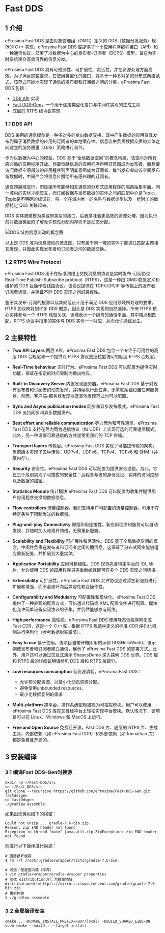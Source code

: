# Fast DDS

## 1 介绍

eProsima Fast DDS 是由对象管理组（OMG）定义的 DDS（数据分发服务）规范的 C++ 实现。eProsima Fast DDS 库提供了一个应用程序编程接口（API）和一种通信协议，部署了以数据为中心的发布者-订阅者（DCPS）模型，旨在为实时系统建立高效可靠的信息分发。

eProsima Fast DDS 具有可预测性、可扩展性、灵活性，并在资源处理方面高效。为了满足这些要求，它使用类型化的接口，并基于一种多对多的分布式网络范式，该范式巧妙地实现了通信的发布者和订阅者之间的分离。eProsima Fast DDS 包括：

- [DDS API](https://fast-dds.docs.eprosima.com/en/stable/fastdds/dds_layer/dds_layer.html#dds-layer) 实现
- [Fast DDS-Gen](https://fast-dds.docs.eprosima.com/en/stable/fastddsgen/introduction/introduction.html#fastddsgen-intro)，一个用于连接类型化接口与中间件实现的生成工具
- 底层的 [RTPS](https://fast-dds.docs.eprosima.com/en/stable/fastdds/rtps_layer/rtps_layer.html#rtps-layer) 线协议实现

### 1.1 DDS API

DDS 采用的通信模型是一种多对多的单向数据交换，其中产生数据的应用将其发布到属于消费数据的应用的订阅者的本地缓存中。信息流由负责数据交换的实体之间建立的服务质量（QoS）策略进行调节。

作为以数据为中心的模型，DDS 基于“全局数据空间”的概念构建，该空间对所有感兴趣的应用程序开放。想要贡献信息的应用程序声明其意图成为发布者，而想要访问数据空间部分的应用程序则声明其意图成为订阅者。每当发布者向该空间发布新数据时，中间件会将信息传播给所有感兴趣的订阅者。

通信跨越域进行，即连接所有能够相互通信的分布式应用程序的隔离抽象平面。同一域内的实体才能交互，而订阅数据与发布数据的实体之间的匹配中介是Topic。Topic是不明确的标识符，将一个在域内唯一的名称与数据类型以及一组附加的数据特定 QoS 关联起来。

DDS 实体被建模为类或带类型的接口。后者意味着更高效的资源处理，因为执行前对数据类型的了解允许预先分配内存而不是动态分配。

![DDS 域内信息流动的概念图](https://fast-dds.docs.eprosima.com/en/stable/_images/DDS_concept.svg)

以上是 DDS 域内信息流动的概念图。只有属于同一域的实体才能通过匹配主题相互发现，并因此实现发布者和订阅者之间的数据交换。

### 1.2 RTPS Wire Protocol

eProsima Fast DDS 用于在标准网络上交换消息的协议是实时发布-订阅协议 Real-Time Publish-Subscribe protocol（RTPS），这是一种由 OMG 联盟定义和维护的 DDS 互操作性线路协议。该协议提供在 TCP/UDP/IP 等传输上的发布者-订阅者通信，并保证不同 DDS 实现之间的兼容性。

鉴于其发布-订阅的根源以及其规范设计用于满足 DDS 应用领域所处理的要求，RTPS 协议映射到许多 DDS 概念，因此是 DDS 实现的自然选择。所有 RTPS 核心实体都与一个 RTPS 域相关联，该域表示一个隔离的通信平面，其中端点相匹配。RTPS 协议中指定的实体与 DDS 实体一一对应，从而允许通信发生。

## 2 主要特性

- **Two API Layers** 两层 API。eProsima Fast DDS 包含一个专注于可用性的高层 DDS 合规层和一个提供对 RTPS 协议更细粒度访问的低层 RTPS 合规层。

- **Real-Time behaviour** 实时行为。eProsima Fast DDS 可以配置为提供实时功能，保证在指定的时间限制内做出响应。

- **Built-in Discovery Server** 内置发现服务器。eProsima Fast DDS 基于对现有发布者和订阅者的动态发现，并持续执行此任务，无需联系或设置任何服务器。然而，客户端-服务器发现以及其他发现范式也可以配置。

- **Sync and Async publication modes** 同步和异步发布模式。eProsima Fast DDS 支持同步和异步数据发布。

- **Best effort and reliable communication** 尽力而为和可靠通信。eProsima Fast DDS 支持在尽力而为通信协议（如 UDP）上实现可选的可靠通信模式。此外，另一种设置可靠通信的方式是使用我们的 TCP 传输。

- **Transport layers** 传输层。eProsima Fast DDS 实现了可插拔传输的架构。当前版本实现了五种传输：UDPv4、UDPv6、TCPv4、TCPv6 和 SHM（共享内存）。

- **Security** 安全性。eProsima Fast DDS 可以配置为提供安全通信。为此，它在三个级别实现了可插拔的安全性：远程参与者的身份验证、实体的访问控制以及数据的加密。

- **Statistics Module** 统计模块.eProsima Fast DDS 可以配置为收集并提供用户应用程序交换的数据信息。

- **Flow controllers** 流量控制器。我们支持用户可配置的流量控制器，可用于在特定条件下限制发送的数据量。

- **Plug-and-play Connectivity** 即插即用连接性。新应用程序和服务可以自动发现，并随时加入和离开网络，无需重新配置。

- **Scalability and Flexibility** 可扩展性和灵活性。DDS 基于全局数据空间的概念。中间件负责在发布者和订阅者之间传播信息。这保证了分布式网络能够适应重新配置，并扩展到大量实体。

- **Application Portability** 应用可移植性。DDS 规范包含特定平台的 IDL 映射，允许使用 DDS 的应用程序只需重新编译即可在多个 DDS 实现之间切换。

- **Extensibility** 可扩展性。eProsima Fast DDS 允许协议通过添加新服务进行扩展和增强，而不会破坏向后兼容性和互操作性。

- **Configurability and Modularity** 可配置性和模块化。eProsima Fast DDS 提供了一种直观的配置方式，可以通过代码或 XML 配置文件进行配置。模块化允许简单设备实现协议的子集，并仍然能够参与网络。

- **High performance** 高性能。eProsima Fast DDS 使用静态低级序列化库 Fast CDR，这是一个 C++库，根据 RTPS 规范中定义的标准 CDR 序列化机制进行序列化（参考数据封装章节）。

- **Easy to use** 易于使用。该项目自带开箱即用的示例 DDSHelloWorld，该示例使发布者和订阅者建立通信，展示了 eProsima Fast DDS 的部署方式。此外，用户还可以通过交互式演示 ShapesDemo 深入探索 DDS 世界。DDS 层和 RTPS 层的详细说明请参见 DDS 层和 RTPS 层部分。

- **Low resources consumption** 低资源消耗。eProsima Fast DDS：
    - 允许预分配资源，以最小化动态资源分配。
    - 避免使用unbounded resources。
    - 最小化数据复制的需求

- **Multi-platform** 跨平台。操作系统依赖被视为可插拔模块。用户可以使用 eProsima Fast DDS 库在其目标平台上轻松实现平台模块。默认情况下，该项目可以在 Linux、Windows 和 MacOS 上运行。

- **Free and Open Source** 免费且开源。Fast DDS 库、底层的 RTPS 库、生成工具、内部依赖（如 eProsima Fast CDR）和外部依赖（如 foonathan 库）都是免费且开源的。

## 3 安装编译

### 3.1 编译Fast DDS-Gen时换源

```shell
mkdir -p ~/Fast-DDS/src
cd ~/Fast-DDS/src
git clone --recursive https://github.com/eProsima/Fast-DDS-Gen.git fastddsgen
cd fastddsgen
./gradlew assemble
```
如果出现类似如下的报错：

```shell
Could not unzip ... gradle-7.6-bin.zip
Reason: zip END header not found
Exception in thread "main" java.util.zip.ZipException: zip END header not found
```

则进行以下操作进行换源：

```shell
# 删除损坏缓存
$ rm -rf /root/.gradle/wrapper/dists/gradle-7.6-bin

# 可选：配置国内源（推荐）
$ vim gradle/wrapper/gradle-wrapper.properties
# 修改 distributionUrl 为镜像地址
distributionUrl=https\://mirrors.cloud.tencent.com/gradle/gradle-7.6-bin.zip
# 重新构建
$ ./gradlew assemble
```

### 3.2 全局编译安装

```shell
cmake .. -DCMAKE_INSTALL_PREFIX=/usr/local/ -DBUILD_SHARED_LIBS=ON
sudo cmake --build . --target install
```










